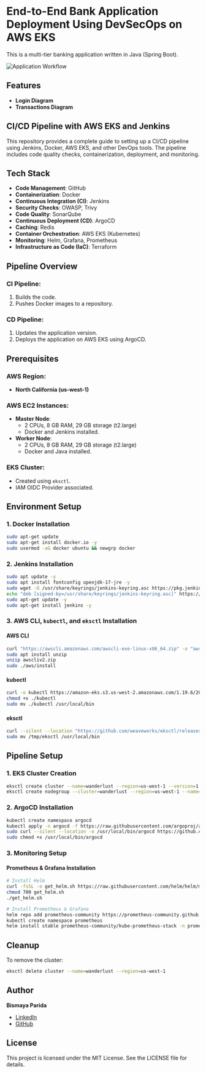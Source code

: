 
# End-to-End Bank Application Deployment Using DevSecOps on AWS EKS

This is a multi-tier banking application written in Java (Spring Boot).

![Application Workflow](Bank-App/images/DevSecOps+GitOps.gif)

## Features
- **Login Diagram**  
- **Transactions Diagram**

## CI/CD Pipeline with AWS EKS and Jenkins
This repository provides a complete guide to setting up a CI/CD pipeline using Jenkins, Docker, AWS EKS, and other DevOps tools. The pipeline includes code quality checks, containerization, deployment, and monitoring.

## Tech Stack
- **Code Management**: GitHub  
- **Containerization**: Docker  
- **Continuous Integration (CI)**: Jenkins  
- **Security Checks**: OWASP, Trivy  
- **Code Quality**: SonarQube  
- **Continuous Deployment (CD)**: ArgoCD  
- **Caching**: Redis  
- **Container Orchestration**: AWS EKS (Kubernetes)  
- **Monitoring**: Helm, Grafana, Prometheus  
- **Infrastructure as Code (IaC)**: Terraform  

## Pipeline Overview
### CI Pipeline:
1. Builds the code.
2. Pushes Docker images to a repository.

### CD Pipeline:
1. Updates the application version.
2. Deploys the application on AWS EKS using ArgoCD.

## Prerequisites
### AWS Region:
- **North California (us-west-1)**

### AWS EC2 Instances:
- **Master Node**:
  - 2 CPUs, 8 GB RAM, 29 GB storage (t2.large)
  - Docker and Jenkins installed.
- **Worker Node**:
  - 2 CPUs, 8 GB RAM, 29 GB storage (t2.large)
  - Docker and Java installed.

### EKS Cluster:
- Created using `eksctl`.
- IAM OIDC Provider associated.

## Environment Setup
### 1. Docker Installation
```bash
sudo apt-get update
sudo apt-get install docker.io -y
sudo usermod -aG docker ubuntu && newgrp docker
```

### 2. Jenkins Installation
```bash
sudo apt update -y
sudo apt install fontconfig openjdk-17-jre -y
sudo wget -O /usr/share/keyrings/jenkins-keyring.asc https://pkg.jenkins.io/debian-stable/jenkins.io-2023.key
echo "deb [signed-by=/usr/share/keyrings/jenkins-keyring.asc]" https://pkg.jenkins.io/debian-stable binary/ | sudo tee /etc/apt/sources.list.d/jenkins.list > /dev/null
sudo apt-get update -y
sudo apt-get install jenkins -y
```

### 3. AWS CLI, `kubectl`, and `eksctl` Installation
#### AWS CLI
```bash
curl "https://awscli.amazonaws.com/awscli-exe-linux-x86_64.zip" -o "awscliv2.zip"
sudo apt install unzip
unzip awscliv2.zip
sudo ./aws/install
```

#### kubectl
```bash
curl -o kubectl https://amazon-eks.s3.us-west-2.amazonaws.com/1.19.6/2021-01-05/bin/linux/amd64/kubectl
chmod +x ./kubectl
sudo mv ./kubectl /usr/local/bin
```

#### eksctl
```bash
curl --silent --location "https://github.com/weaveworks/eksctl/releases/latest/download/eksctl_$(uname -s)_amd64.tar.gz" | tar xz -C /tmp
sudo mv /tmp/eksctl /usr/local/bin
```

## Pipeline Setup
### 1. EKS Cluster Creation
```bash
eksctl create cluster --name=wanderlust --region=us-west-1 --version=1.30 --without-nodegroup
eksctl create nodegroup --cluster=wanderlust --region=us-west-1 --name=wanderlust --node-type=t2.large --nodes=2
```

### 2. ArgoCD Installation
```bash
kubectl create namespace argocd
kubectl apply -n argocd -f https://raw.githubusercontent.com/argoproj/argo-cd/stable/manifests/install.yaml
sudo curl --silent --location -o /usr/local/bin/argocd https://github.com/argoproj/argo-cd/releases/latest/download/argocd-linux-amd64
sudo chmod +x /usr/local/bin/argocd
```

### 3. Monitoring Setup
#### Prometheus & Grafana Installation
```bash
# Install Helm
curl -fsSL -o get_helm.sh https://raw.githubusercontent.com/helm/helm/main/scripts/get-helm-3
chmod 700 get_helm.sh
./get_helm.sh

# Install Prometheus & Grafana
helm repo add prometheus-community https://prometheus-community.github.io/helm-charts
kubectl create namespace prometheus
helm install stable prometheus-community/kube-prometheus-stack -n prometheus
```

## Cleanup
To remove the cluster:
```bash
eksctl delete cluster --name=wanderlust --region=us-west-1
```

## Author
**Bismaya Parida**  
- [LinkedIn](https://linkedin.com/in/bismaya-parida)  
- [GitHub](https://github.com/Bismaya2401)

## License
This project is licensed under the MIT License. See the LICENSE file for details.
